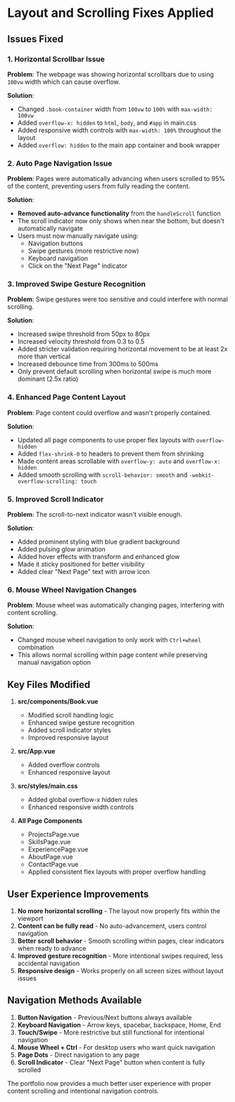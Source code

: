 # Layout and Scrolling Fixes Applied

## Issues Fixed

### 1. Horizontal Scrollbar Issue

**Problem**: The webpage was showing horizontal scrollbars due to using `100vw` width which can cause overflow.

**Solution**:

- Changed `.book-container` width from `100vw` to `100%` with `max-width: 100vw`
- Added `overflow-x: hidden` to `html`, `body`, and `#app` in main.css
- Added responsive width controls with `max-width: 100%` throughout the layout
- Added `overflow: hidden` to the main app container and book wrapper

### 2. Auto Page Navigation Issue

**Problem**: Pages were automatically advancing when users scrolled to 95% of the content, preventing users from fully reading the content.

**Solution**:

- **Removed auto-advance functionality** from the `handleScroll` function
- The scroll indicator now only shows when near the bottom, but doesn't automatically navigate
- Users must now manually navigate using:
  - Navigation buttons
  - Swipe gestures (more restrictive now)
  - Keyboard navigation
  - Click on the "Next Page" indicator

### 3. Improved Swipe Gesture Recognition

**Problem**: Swipe gestures were too sensitive and could interfere with normal scrolling.

**Solution**:

- Increased swipe threshold from 50px to 80px
- Increased velocity threshold from 0.3 to 0.5
- Added stricter validation requiring horizontal movement to be at least 2x more than vertical
- Increased debounce time from 300ms to 500ms
- Only prevent default scrolling when horizontal swipe is much more dominant (2.5x ratio)

### 4. Enhanced Page Content Layout

**Problem**: Page content could overflow and wasn't properly contained.

**Solution**:

- Updated all page components to use proper flex layouts with `overflow-hidden`
- Added `flex-shrink-0` to headers to prevent them from shrinking
- Made content areas scrollable with `overflow-y: auto` and `overflow-x: hidden`
- Added smooth scrolling with `scroll-behavior: smooth` and `-webkit-overflow-scrolling: touch`

### 5. Improved Scroll Indicator

**Problem**: The scroll-to-next indicator wasn't visible enough.

**Solution**:

- Added prominent styling with blue gradient background
- Added pulsing glow animation
- Added hover effects with transform and enhanced glow
- Made it sticky positioned for better visibility
- Added clear "Next Page" text with arrow icon

### 6. Mouse Wheel Navigation Changes

**Problem**: Mouse wheel was automatically changing pages, interfering with content scrolling.

**Solution**:

- Changed mouse wheel navigation to only work with `Ctrl+wheel` combination
- This allows normal scrolling within page content while preserving manual navigation option

## Key Files Modified

1. **src/components/Book.vue**

   - Modified scroll handling logic
   - Enhanced swipe gesture recognition
   - Added scroll indicator styles
   - Improved responsive layout

2. **src/App.vue**

   - Added overflow controls
   - Enhanced responsive layout

3. **src/styles/main.css**

   - Added global overflow-x hidden rules
   - Enhanced responsive width controls

4. **All Page Components**
   - ProjectsPage.vue
   - SkillsPage.vue
   - ExperiencePage.vue
   - AboutPage.vue
   - ContactPage.vue
   - Applied consistent flex layouts with proper overflow handling

## User Experience Improvements

1. **No more horizontal scrolling** - The layout now properly fits within the viewport
2. **Content can be fully read** - No auto-advancement, users control navigation
3. **Better scroll behavior** - Smooth scrolling within pages, clear indicators when ready to advance
4. **Improved gesture recognition** - More intentional swipes required, less accidental navigation
5. **Responsive design** - Works properly on all screen sizes without layout issues

## Navigation Methods Available

1. **Button Navigation** - Previous/Next buttons always available
2. **Keyboard Navigation** - Arrow keys, spacebar, backspace, Home, End
3. **Touch/Swipe** - More restrictive but still functional for intentional navigation
4. **Mouse Wheel + Ctrl** - For desktop users who want quick navigation
5. **Page Dots** - Direct navigation to any page
6. **Scroll Indicator** - Clear "Next Page" button when content is fully scrolled

The portfolio now provides a much better user experience with proper content scrolling and intentional navigation controls.

